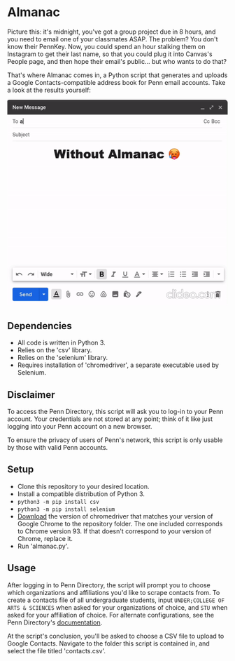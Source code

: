 Almanac
=======
Picture this: it's midnight, you've got a group project due in 8 hours, and you need to email one of your classmates ASAP. The problem? You don't know their PennKey. Now, you could spend an hour stalking them on Instagram to get their last name, so that you could plug it into Canvas's People page, and then hope their email's public... but who wants to do that?

That's where Almanac comes in, a Python script that generates and uploads a Google Contacts-compatible address book for Penn email accounts. Take a look at the results yourself:

<p align="center">
  <img src="promo_gif.gif" />
</p>

Dependencies
------------
- All code is written in Python 3.
- Relies on the 'csv' library.
- Relies on the 'selenium' library.
- Requires installation of 'chromedriver', a separate executable used by Selenium.

Disclaimer
----------
To access the Penn Directory, this script will ask you to log-in to your Penn account. Your credentials are not stored at any point; think of it like just logging into your Penn account on a new browser. 

To ensure the privacy of users of Penn's network, this script is only usable by those with valid Penn accounts.

Setup
-----
- Clone this repository to your desired location.
- Install a compatible distribution of Python 3.
- `python3 -m pip install csv`
- `python3 -m pip install selenium`
- [Download](https://chromedriver.chromium.org/downloads "https://chromedriver.chromium.org/downloads") the version of chromedriver that matches your version of Google Chrome to the repository folder. The one included corresponds to Chrome version 93. If that doesn't correspond to your version of Chrome, replace it.
- Run 'almanac.py'.

Usage
-----
After logging in to Penn Directory, the script will prompt you to choose which organizations and affiliations you'd like to scrape contacts from. To create a contacts file of all undergraduate students, input `UNDER;COLLEGE OF ARTS & SCIENCES` when asked for your organizations of choice, and `STU` when asked for your affiliation of choice. For alternate configurations, see the Penn Directory's [documentation](https://directory.apps.upenn.edu/directory/jsp/fast.do "https://directory.apps.upenn.edu/directory/jsp/fast.do").

At the script's conclusion, you'll be asked to choose a CSV file to upload to Google Contacts. Navigate to the folder this script is contained in, and select the file titled 'contacts.csv'.
